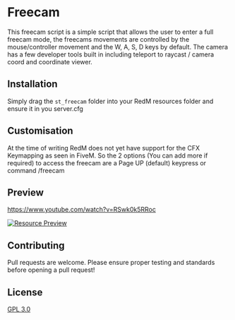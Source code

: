 # Freecam

This freecam script is a simple script that allows the user to enter a full freecam mode, the freecams movements are controlled by the mouse/controller movement and the W, A, S, D keys by default. The camera has a few developer tools built in including teleport to raycast / camera coord and coordinate viewer.

## Installation

Simply drag the `st_freecam` folder into your RedM resources folder and ensure it in you server.cfg

## Customisation

At the time of writing RedM does not yet have support for the CFX Keymapping as seen in FiveM. So the 2 options (You can add more if required) to access the freecam are a Page UP (default) keypress or command /freecam

## Preview
https://www.youtube.com/watch?v=RSwk0k5RRoc

[![Resource Preview](https://i.imgur.com/t0VQPVU.jpg)](https://youtu.be/RSwk0k5RRoc "Resource Preview")

## Contributing
Pull requests are welcome. Please ensure proper testing and standards before opening a pull request!

## License
[GPL 3.0](https://choosealicense.com/licenses/gpl-3.0/)

